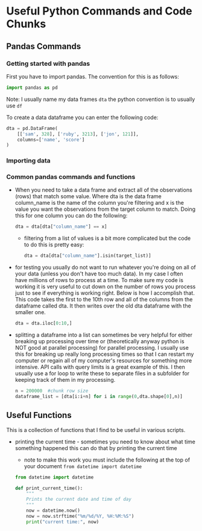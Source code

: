 # Useful Python Commands and Code Chunks

## Pandas Commands

### Getting started with pandas

First you have to import pandas. The convention for this is as follows:

```python
import pandas as pd
```

Note: I usually name my data frames `dta` the python convention is to usually use `df`

To create a data dataframe you can enter the following code:

```python
dta = pd.DataFrame(
    [['sam', 328], ['ruby', 3213], ['jon', 121]],
    columns=['name', 'score']
)
```

### Importing data



### Common pandas commands and functions

- When you need to take a data frame and extract all of the observations (rows) that match some value. Where dta is the data frame column_name is the name of the column you're filtering and x is the value you want the observations from the target column to match. Doing this for one column you can do the following:

    ```python
    dta = dta[dta["column_name"] == x]
    ```

    - filtering from a list of values is a bit more complicated but the code to do this is pretty easy:

        ```python
        dta = dta[dta["column_name"].isin(target_list)]
        ```

- for testing you usually do not want to run whatever you're doing on all of your data (unless you don't have too much data). In my case I often have millions of rows to process at a time. To make sure my code is working it is very useful to cut down on the number of rows you process just to see if everything is working right. Below is how I accomplish that. This code takes the first to the 10th row and all of the columns from the dataframe called dta. It then writes over the old dta dataframe with the smaller one.

    ```python
    dta = dta.iloc[0:10,]
    ```

- splitting a dataframe into a list can sometimes be very helpful for either breaking up processing over time or (theoretically anyway python is NOT good at parallel processing) for parallel processing. I usually use this for breaking up really long processing times so that I can restart my computer or regain all of my computer's resources for something more intensive. API calls with query limits is a great example of this. I then usually use a for loop to write these to separate files in a subfolder for keeping track of them in my processing.

    ```python
    n = 200000  #chunk row size
    dataframe_list = [dta[i:i+n] for i in range(0,dta.shape[0],n)]
    ```

<!--
## Speed optimizations

TODO: this doesn't appear to be any faster

Once you get up to tens of thousands some code will be pretty slow. To process all of that data faster you have to use some tricks. Be aware that if you do not have very large data frames using this code will not make any notable difference and sometimes this code can be much more complicated. When you optimize for a script that you don't need to you'll usually end up spending more time writing that faster code then it will take to just process it the slower way.

Filtering a data frame from a list is pretty fast but if you have a large list and a large data frame this will take a long time. An alternative way of processing this is to take the values of a column that you're trying to match and set those values as the index

```python
dta = dta.set_index("link_id", drop=False)
dta = dta[dta.index.isin(linkid_list)]
```
-->

## Useful Functions

This is a collection of functions that I find to be useful in various scripts.

- printing the current time - sometimes you need to know about what time something happened this can do that by printing the current time
    - note to make this work you must include the following at the top of your document `from datetime import datetime`

    ```python
    from datetime import datetime

    def print_current_time():
        """
        Prints the current date and time of day
        """
        now = datetime.now()
        now = now.strftime("%m/%d/%Y, %H:%M:%S")
        print("current time:", now)
    ```
